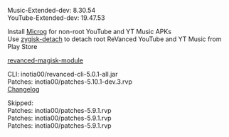 Music-Extended-dev: 8.30.54  
YouTube-Extended-dev: 19.47.53  

Install [Microg](https://github.com/ReVanced/GmsCore/releases) for non-root YouTube and YT Music APKs  
Use [zygisk-detach](https://github.com/j-hc/zygisk-detach) to detach root ReVanced YouTube and YT Music from Play Store  

[revanced-magisk-module](https://github.com/j-hc/revanced-magisk-module)
  
CLI: inotia00/revanced-cli-5.0.1-all.jar  
Patches: inotia00/patches-5.10.1-dev.3.rvp  
[Changelog](https://github.com/inotia00/revanced-patches/releases/tag/v5.10.1-dev.3)  

Skipped:  
Patches: inotia00/patches-5.9.1.rvp  
Patches: inotia00/patches-5.9.1.rvp  
Patches: inotia00/patches-5.9.1.rvp        
